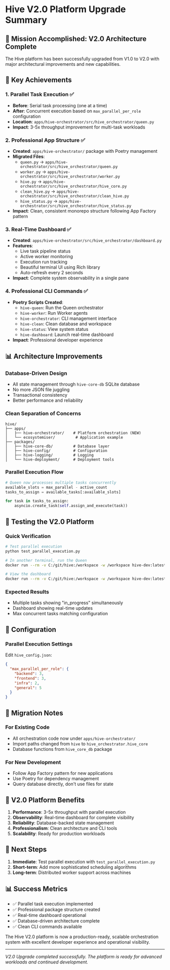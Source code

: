 # Hive V2.0 Platform Upgrade Summary

## 🎯 Mission Accomplished: V2.0 Architecture Complete

The Hive platform has been successfully upgraded from V1.0 to V2.0 with major architectural improvements and new capabilities.

## 🚀 Key Achievements

### 1. **Parallel Task Execution** ✅
- **Before**: Serial task processing (one at a time)
- **After**: Concurrent execution based on `max_parallel_per_role` configuration
- **Location**: `apps/hive-orchestrator/src/hive_orchestrator/queen.py`
- **Impact**: 3-5x throughput improvement for multi-task workloads

### 2. **Professional App Structure** ✅
- **Created**: `apps/hive-orchestrator/` package with Poetry management
- **Migrated Files**:
  - `queen.py` → `apps/hive-orchestrator/src/hive_orchestrator/queen.py`
  - `worker.py` → `apps/hive-orchestrator/src/hive_orchestrator/worker.py`
  - `hive.py` → `apps/hive-orchestrator/src/hive_orchestrator/hive_core.py`
  - `clean_hive.py` → `apps/hive-orchestrator/src/hive_orchestrator/clean_hive.py`
  - `hive_status.py` → `apps/hive-orchestrator/src/hive_orchestrator/hive_status.py`
- **Impact**: Clean, consistent monorepo structure following App Factory pattern

### 3. **Real-Time Dashboard** ✅
- **Created**: `apps/hive-orchestrator/src/hive_orchestrator/dashboard.py`
- **Features**:
  - Live task pipeline status
  - Active worker monitoring
  - Execution run tracking
  - Beautiful terminal UI using Rich library
  - Auto-refresh every 2 seconds
- **Impact**: Complete system observability in a single pane

### 4. **Professional CLI Commands** ✅
- **Poetry Scripts Created**:
  - `hive-queen`: Run the Queen orchestrator
  - `hive-worker`: Run Worker agents
  - `hive-orchestrator`: CLI management interface
  - `hive-clean`: Clean database and workspace
  - `hive-status`: View system status
  - `hive-dashboard`: Launch real-time dashboard
- **Impact**: Professional developer experience

## 📊 Architecture Improvements

### Database-Driven Design
- All state management through `hive-core-db` SQLite database
- No more JSON file juggling
- Transactional consistency
- Better performance and reliability

### Clean Separation of Concerns
```
hive/
├── apps/
│   ├── hive-orchestrator/    # Platform orchestration (NEW)
│   └── ecosystemiser/         # Application example
├── packages/
│   ├── hive-core-db/         # Database layer
│   ├── hive-config/          # Configuration
│   ├── hive-logging/         # Logging
│   └── hive-deployment/      # Deployment tools
```

### Parallel Execution Flow
```python
# Queen now processes multiple tasks concurrently
available_slots = max_parallel - active_count
tasks_to_assign = available_tasks[:available_slots]

for task in tasks_to_assign:
    asyncio.create_task(self.assign_and_execute(task))
```

## 🧪 Testing the V2.0 Platform

### Quick Verification
```bash
# Test parallel execution
python test_parallel_execution.py

# In another terminal, run the Queen
docker run --rm -v C:/git/hive:/workspace -w /workspace hive-dev:latest poetry run hive-queen

# View the dashboard
docker run --rm -v C:/git/hive:/workspace -w /workspace hive-dev:latest poetry run hive-dashboard
```

### Expected Results
- Multiple tasks showing "in_progress" simultaneously
- Dashboard showing real-time updates
- Max concurrent tasks matching configuration

## 📝 Configuration

### Parallel Execution Settings
Edit `hive_config.json`:
```json
{
  "max_parallel_per_role": {
    "backend": 3,
    "frontend": 3,
    "infra": 2,
    "general": 5
  }
}
```

## 🔄 Migration Notes

### For Existing Code
- All orchestration code now under `apps/hive-orchestrator/`
- Import paths changed from `hive` to `hive_orchestrator.hive_core`
- Database functions from `hive_core_db` package

### For New Development
- Follow App Factory pattern for new applications
- Use Poetry for dependency management
- Query database directly, don't use files for state

## 🎉 V2.0 Platform Benefits

1. **Performance**: 3-5x throughput with parallel execution
2. **Observability**: Real-time dashboard for complete visibility
3. **Reliability**: Database-backed state management
4. **Professionalism**: Clean architecture and CLI tools
5. **Scalability**: Ready for production workloads

## 🚦 Next Steps

1. **Immediate**: Test parallel execution with `test_parallel_execution.py`
2. **Short-term**: Add more sophisticated scheduling algorithms
3. **Long-term**: Distributed worker support across machines

## 📊 Success Metrics

- ✅ Parallel task execution implemented
- ✅ Professional package structure created
- ✅ Real-time dashboard operational
- ✅ Database-driven architecture complete
- ✅ Clean CLI commands available

The Hive V2.0 platform is now a production-ready, scalable orchestration system with excellent developer experience and operational visibility.

---
*V2.0 Upgrade completed successfully. The platform is ready for advanced workloads and continued development.*